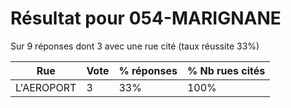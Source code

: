 # Résultat pour 054-MARIGNANE

Sur 9 réponses dont 3 avec une rue cité (taux réussite 33%)

| Rue | Vote | % réponses | % Nb rues cités|
|-----|------|------------|----------------|
| L'AEROPORT | 3 | 33% | 100%|
